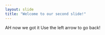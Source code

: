 ```yaml
---
layout: slide
title: "Welcome to our second slide!"
---
```

AH now we got it
Use the left arrow to go back!
